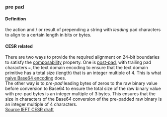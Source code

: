 ### pre pad

<h4>Definition</h4><p>the action and / or result of prepending a string with <em>leading</em> pad characters to align to a certain length in bits or bytes.</p><h4>CESR related</h4><p>There are two ways to provide the required alignment on 24-bit boundaries to satisfy the <a href="composability">composability</a> property. One is <a href="post-pad">post-pad</a>, with trailing pad characters <code>=</code>, the text domain encoding to ensure that the text domain primitive has a total size (length) that is an integer multiple of 4. This is what <a href="naive-conversion">naive Base64 encoding</a> does.<br>The other way is to <em>pre-pad</em> leading bytes of zeros to the raw binary value before conversion to Base64 to ensure the total size of the raw binary value with pre-pad bytes is an integer multiple of 3 bytes. This ensures that the size in characters of the Base64 conversion of the pre-padded raw binary is an integer multiple of 4 characters.<br><a href="https://github.com/WebOfTrust/ietf-cesr/blob/main/draft-ssmith-cesr.md#code-characters-and-lead-bytes">Source IEFT CESR draft</a></p>